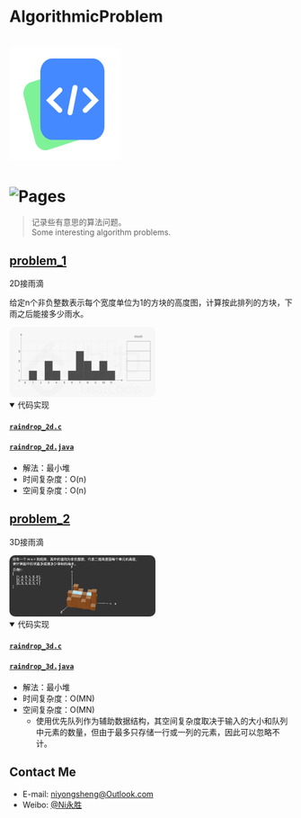 # AlgorithmicProblem
![(logo)](./logo.png)
===
![Pages](https://img.shields.io/badge/Coding-v0.0.1-brightblue.svg?style=flat-square)
===
> 记录些有意思的算法问题。<br>
> Some interesting algorithm problems.

## [problem_1](/problem_1/)
<a>2D接雨滴</a>
<p>给定n个非负整数表示每个宽度单位为1的方块的高度图，计算按此排列的方块，下雨之后能接多少雨水。</p>
<img src="./problem_1/raindrop_2d.jpg" width="260" style="border-radius: 10px;">

<details open>
<summary>代码实现</summary>

#### [`raindrop_2d.c`](/problem_1/c/raindrop_2d.c)
#### [`raindrop_2d.java`](/problem_1/java/raindrop_2d.java)
  * 解法：最小堆
  * 时间复杂度：O(n)
  * 空间复杂度：O(n)
  
</details>


## [problem_2](/problem_2/)
<a>3D接雨滴</a>

<img src="./problem_2/raindrop_3d.png" width="260" style="border-radius: 10px;">

<details open>
<summary>代码实现</summary>

#### [`raindrop_3d.c`](/problem_2/c/raindrop_3d.c)
#### [`raindrop_3d.java`](/problem_2/java/raindrop_3d.java)
  * 解法：最小堆
  * 时间复杂度：O(MN)
  * 空间复杂度：O(MN)
    - 使用优先队列作为辅助数据结构，其空间复杂度取决于输入的大小和队列中元素的数量，但由于最多只存储一行或一列的元素，因此可以忽略不计。
  
</details>



## Contact Me
* E-mail: niyongsheng@Outlook.com
* Weibo: [@Ni永胜](https://weibo.com/u/7317805089)
